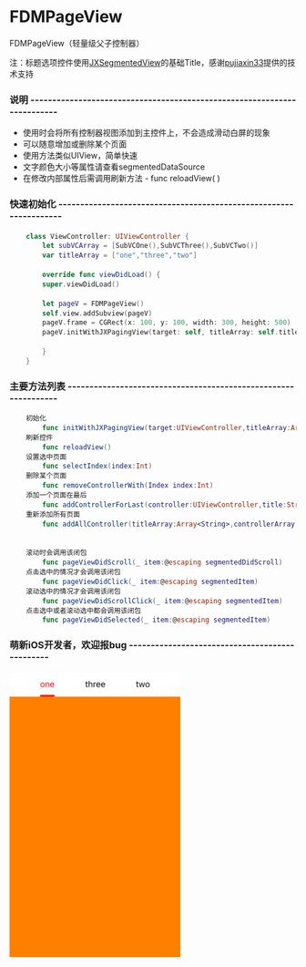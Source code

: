 # FDMPageView   
    
FDMPageView（轻量级父子控制器）
    
注：标题选项控件使用[JXSegmentedView](https://github.com/pujiaxin33/JXSegmentedView)的基础Title，感谢[pujiaxin33](https://github.com/pujiaxin33)提供的技术支持   
    
   
### 说明  ------------------------------------------------------------------------
    
    
 - 使用时会将所有控制器视图添加到主控件上，不会造成滑动白屏的现象   
 - 可以随意增加或删除某个页面    
 - 使用方法类似UIView，简单快速   
 - 文字颜色大小等属性请查看segmentedDataSource   
 - 在修改内部属性后需调用刷新方法 - func reloadView(  )  
      
     
### 快速初始化   ------------------------------------------------------------------  
  
```swift     
    class ViewController: UIViewController {  
        let subVCArray = [SubVCOne(),SubVCThree(),SubVCTwo()]  
        var titleArray = ["one","three","two"]  
        
        override func viewDidLoad() {  
        super.viewDidLoad()    
        
        let pageV = FDMPageView()  
        self.view.addSubview(pageV)
        pageV.frame = CGRect(x: 100, y: 100, width: 300, height: 500)  
        pageV.initWithJXPagingView(target: self, titleArray: self.titleArray, controllerArray: self.subVCArray)  
          
        }  
    }  
```
      
### 主要方法列表   ---------------------------------------------------------------   
    
```swift 
    初始化  
        func initWithJXPagingView(target:UIViewController,titleArray:Array<String>,controllerArray:Array<UIViewController>)   
    刷新控件   
        func reloadView()    
    设置选中页面  
        func selectIndex(index:Int)  
    删除某个页面        
        func removeControllerWith(Index index:Int)  
    添加一个页面在最后   
        func addControllerForLast(controller:UIViewController,title:String)       
    重新添加所有页面    
        func addAllController(titleArray:Array<String>,controllerArray:Array<UIViewController>)  
        
        
    滚动时会调用该闭包    
        func pageViewDidScroll(_ item:@escaping segmentedDidScroll)  
    点击选中的情况才会调用该闭包   
        func pageViewDidClick(_ item:@escaping segmentedItem)    
    滚动选中的情况才会调用该闭包   
        func pageViewDidScrollClick(_ item:@escaping segmentedItem)  
    点击选中或者滚动选中都会调用该闭包    
        func pageViewDidSelected(_ item:@escaping segmentedItem)   
```
   
### 萌新iOS开发者，欢迎报bug  -----------------------------------------------    
  
<img src="https://github.com/trembleCat/FDMPageView/blob/master/LOOKME.jpg" width="300" height="500" alt="截图"/>    
  

